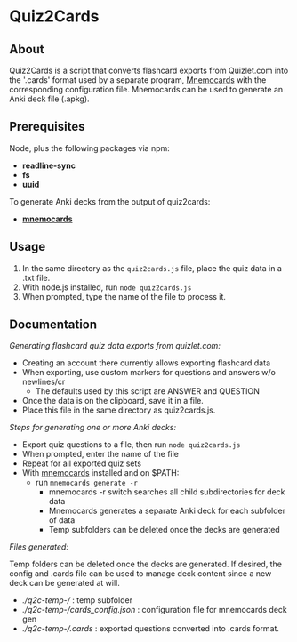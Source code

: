 # Quiz2Cards

## About

Quiz2Cards is a script that converts flashcard exports from Quizlet.com into the '.cards' format used by a separate program, [Mnemocards](https://github.com/guiferviz/mnemocards) with the corresponding configuration file. Mnemocards can be used to generate an Anki deck file (.apkg).

## Prerequisites

Node, plus the following packages via npm:

- **readline-sync**
- **fs**
- **uuid**

To generate Anki decks from the output of quiz2cards:

- [**mnemocards**](https://github.com/guiferviz/mnemocards)

## Usage

1. In the same directory as the `quiz2cards.js` file, place the quiz data in a .txt file.
2. With node.js installed, run `node quiz2cards.js`
3. When prompted, type the name of the file to process it.

## Documentation

_Generating flashcard quiz data exports from quizlet.com:_

- Creating an account there currently allows exporting flashcard data
- When exporting, use custom markers for questions and answers w/o newlines/cr
  - The defaults used by this script are ANSWER and QUESTION
- Once the data is on the clipboard, save it in a file.
- Place this file in the same directory as quiz2cards.js.

_Steps for generating one or more Anki decks:_

- Export quiz questions to a file, then run `node quiz2cards.js`
- When prompted, enter the name of the file
- Repeat for all exported quiz sets
- With [mnemocards](https://github.com/guiferviz/mnemocards) installed and on $PATH:
  - run `mnemocards generate -r`
    - mnemocards -r switch searches all child subdirectories for deck data
    - Mnemocards generates a separate Anki deck for each subfolder of data
    - Temp subfolders can be deleted once the decks are generated

_Files generated:_

Temp folders can be deleted once the decks are generated. If desired, the config and .cards file can be used to manage deck content since a new deck can be generated at will.

- _./q2c-temp-<user-deck-name>/_ : temp subfolder
- _./q2c-temp-<user-deck-name>/cards_config.json_ : configuration file for mnemocards deck gen
- _./q2c-temp-<user-deck-name>/<user-deck-name>.cards_ : exported questions converted into .cards format.
